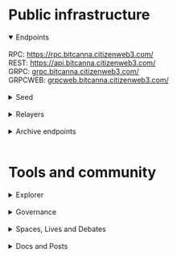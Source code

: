 # Public infrastructure 

<details open>
  <summary>Endpoints</summary>
  <br>
  RPC: <a href="https://rpc.bitcanna.citizenweb3.com/">https://rpc.bitcanna.citizenweb3.com/</a><br>
  REST: <a href="https://api.bitcanna.citizenweb3.com/">https://api.bitcanna.citizenweb3.com/</a><br>
  GRPC: <a href="grpc.bitcanna.citizenweb3.com/">grpc.bitcanna.citizenweb3.com/</a><br>
  GRPCWEB: <a href="grpcweb.bitcanna.citizenweb3.com/">grpcweb.bitcanna.citizenweb3.com/</a>
</details>
<br>
<details>
  <summary>Seed</summary>
c098c53e76d204cd843cec99855cf7febe4277bf@mainnet.seednode.citizenweb3.com:32656
</details>
<br>
<details>
  <summary>Relayers</summary>
</details>
<br>
<details>
  <summary>Archive endpoints</summary>
  RPC: <br>
  API: <br>
  GRPC: <br>
</details>
<br>

# Tools and community

<details>
  <summary>Explorer</summary>
  <a href="https://validatorinfo.com/networks">Validator Info</a><br>
</details>
<br>
<details>
  <summary>Governance</summary>
  <a href="https://atomscan.com/bitcanna/votes">Voting History</a><br>
</details>
<br>
<details>
  <summary>Spaces, Lives and Debates</summary>
  <a href="https://www.youtube.com/watch?v=og0rHi1yQ-g&t">Bitcanna - buddhead</a><br>
</details>
<br>
<details>
  <summary>Docs and Posts</summary>
  <a href="https://citizenweb3.github.io/manuscripts/how-to-stake-bitcanna/">How to stake BitCanna</a><br>
</details>
